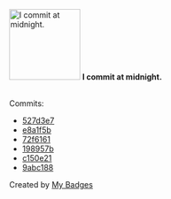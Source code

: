 <img src="https://my-badges.github.io/my-badges/midnight-commits.png" alt="I commit at midnight." title="I commit at midnight." width="128">
<strong>I commit at midnight.</strong>
<br><br>

Commits:

- <a href="https://github.com/andrewjswan/esphome-update-addon/commit/527d3e7389ccf71f4ad09e931f8f7c679ff4901b">527d3e7</a>
- <a href="https://github.com/andrewjswan/MediaPortal-1/commit/e8a1f5b51f7f8c89723d76990e364b81e457a183">e8a1f5b</a>
- <a href="https://github.com/andrewjswan/matrix-lamp/commit/72f6161baed8895081a91c1f3e0689487600321f">72f6161</a>
- <a href="https://github.com/andrewjswan/MediaPortal-1/commit/198957bcfb93a3f3112a0487610367089e5a8437">198957b</a>
- <a href="https://github.com/andrewjswan/EspHoMaTriXv2/commit/c150e21a49560759497515a1d715e9490815f560">c150e21</a>
- <a href="https://github.com/andrewjswan/snmp2mqtt/commit/9abc188a02ad38529af9e318eb04e7d1831aac90">9abc188</a>


Created by <a href="https://github.com/my-badges/my-badges">My Badges</a>